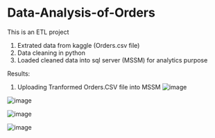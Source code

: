 # Data-Analysis-of-Orders

This is an ETL project
1. Extrated data from kaggle (Orders.csv file)
2. Data cleaning in python
3. Loaded cleaned data into sql server (MSSM) for analytics purpose



Results:

1. Uploading Tranformed Orders.CSV file into MSSM
![image](https://github.com/user-attachments/assets/cc1bc868-7103-4494-ba25-b7169f4ade6e)


![image](https://github.com/user-attachments/assets/024ec974-14a7-4c85-be98-38869bbf4f9d)


![image](https://github.com/user-attachments/assets/3f6aab1f-1efe-4f62-8aa9-38f21263443d)


![image](https://github.com/user-attachments/assets/fa3a9125-9d59-4931-b361-52261e323fbf)



